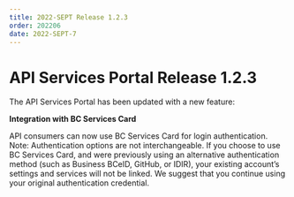 ```yaml
---
title: 2022-SEPT Release 1.2.3
order: 202206
date: 2022-SEPT-7
---
```


# API Services Portal Release 1.2.3


The API Services Portal has been updated with a new feature: 

**Integration with BC Services Card**

API consumers can now use BC Services Card for login authentication.
Note: Authentication options are not interchangeable. If you choose to use BC Services Card, and were previously using an alternative authentication method (such as Business BCeID, GitHub, or IDIR), your existing account’s settings and services will not be linked. We suggest that you continue using your original authentication credential.

